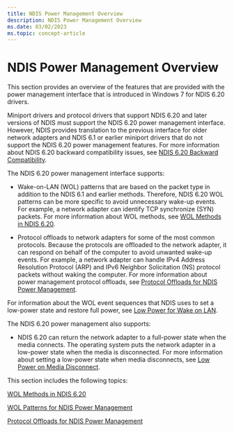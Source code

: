 ```yaml
---
title: NDIS Power Management Overview
description: NDIS Power Management Overview
ms.date: 03/02/2023
ms.topic: concept-article
---
```


# NDIS Power Management Overview





This section provides an overview of the features that are provided with the power management interface that is introduced in Windows 7 for NDIS 6.20 drivers.

Miniport drivers and protocol drivers that support NDIS 6.20 and later versions of NDIS must support the NDIS 6.20 power management interface. However, NDIS provides translation to the previous interface for older network adapters and NDIS 6.1 or earlier miniport drivers that do not support the NDIS 6.20 power management features. For more information about NDIS 6.20 backward compatibility issues, see [NDIS 6.20 Backward Compatibility](ndis-6-20-backward-compatibility.md).

The NDIS 6.20 power management interface supports:

-   Wake-on-LAN (WOL) patterns that are based on the packet type in addition to the NDIS 6.1 and earlier methods. Therefore, NDIS 6.20 WOL patterns can be more specific to avoid unnecessary wake-up events. For example, a network adapter can identify TCP synchronize (SYN) packets. For more information about WOL methods, see [WOL Methods in NDIS 6.20](wol-methods-in-ndis-6-20.md).

-   Protocol offloads to network adapters for some of the most common protocols. Because the protocols are offloaded to the network adapter, it can respond on behalf of the computer to avoid unwanted wake-up events. For example, a network adapter can handle IPv4 Address Resolution Protocol (ARP) and IPv6 Neighbor Solicitation (NS) protocol packets without waking the computer. For more information about power management protocol offloads, see [Protocol Offloads for NDIS Power Management](protocol-offloads-for-ndis-power-management.md).

For information about the WOL event sequences that NDIS uses to set a low-power state and restore full power, see [Low Power for Wake on LAN](low-power-for-wake-on-lan.md).

The NDIS 6.20 power management also supports:

-   NDIS 6.20 can return the network adapter to a full-power state when the media connects. The operating system puts the network adapter in a low-power state when the media is disconnected. For more information about setting a low-power state when media disconnects, see [Low Power on Media Disconnect](low-power-on-media-disconnect.md).

This section includes the following topics:

[WOL Methods in NDIS 6.20](wol-methods-in-ndis-6-20.md)

[WOL Patterns for NDIS Power Management](wol-patterns-for-ndis-power-management.md)

[Protocol Offloads for NDIS Power Management](protocol-offloads-for-ndis-power-management.md)

 

 





